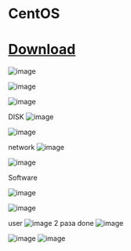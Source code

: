 # CentOS
# [Download](https://www.centos.org/download/ )

![image](https://user-images.githubusercontent.com/79700810/154103402-1f8fb434-7560-4956-8e48-100375c319e2.png)

![image](https://user-images.githubusercontent.com/79700810/154103873-3f812449-269e-4ac0-87a6-defc381ce990.png)

![image](https://user-images.githubusercontent.com/79700810/154104035-2ee151c3-e363-454e-80c0-accb58ff3217.png)

DISK
![image](https://user-images.githubusercontent.com/79700810/154104083-629893d8-bf0e-4ee3-b6eb-db9bcbda8b5c.png)

![image](https://user-images.githubusercontent.com/79700810/154104111-643f00f8-3960-4d30-b97d-3c0453acd7c3.png)

 network
![image](https://user-images.githubusercontent.com/79700810/154104083-629893d8-bf0e-4ee3-b6eb-db9bcbda8b5c.png)

![image](https://user-images.githubusercontent.com/79700810/154104396-adedeeb2-8e18-4a7c-af09-7de7aee191c4.png)

Software

![image](https://user-images.githubusercontent.com/79700810/154104179-e88ef64a-1195-417a-92df-dd9a0c993940.png)

![image](https://user-images.githubusercontent.com/79700810/154104553-d585f307-ef25-413c-aeef-c37d0d5aa7ea.png)

user
![image](https://user-images.githubusercontent.com/79700810/154104627-a59b62ff-a2b3-4ebd-8700-6a285b44e9df.png)
2 раза done
![image](https://user-images.githubusercontent.com/79700810/154104925-69779d5b-851a-4f7f-a699-df0823217105.png)


![image](https://user-images.githubusercontent.com/79700810/154104627-a59b62ff-a2b3-4ebd-8700-6a285b44e9df.png)
![image](https://user-images.githubusercontent.com/79700810/154105020-daf330ea-4db7-4a53-a9bd-f042dcf705bb.png)


